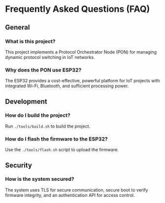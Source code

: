 # Frequently Asked Questions (FAQ)

## General
### What is this project?
This project implements a Protocol Orchestrator Node (PON) for managing dynamic protocol switching in IoT networks.

### Why does the PON use ESP32?
The ESP32 provides a cost-effective, powerful platform for IoT projects with integrated Wi-Fi, Bluetooth, and sufficient processing power.

## Development
### How do I build the project?
Run `./tools/build.sh` to build the project.

### How do I flash the firmware to the ESP32?
Use the `./tools/flash.sh` script to upload the firmware.

## Security
### How is the system secured?
The system uses TLS for secure communication, secure boot to verify firmware integrity, and an authentication API for access control.
